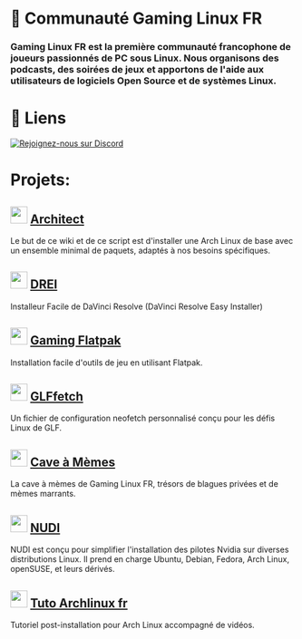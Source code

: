 # 🐧 Communauté Gaming Linux FR 

### Gaming Linux FR est la première communauté francophone de joueurs passionnés de PC sous Linux. Nous organisons des podcasts, des soirées de jeux et apportons de l'aide aux utilisateurs de logiciels Open Source et de systèmes Linux.

# 🔗 Liens

<a href="https://discord.gg/WCAKxxRA3t">
  <img src="https://skillicons.dev/icons?i=discord" alt="Rejoignez-nous sur Discord"/>
</a>

# Projets:

## <img src="https://github.com/Cardiacman13/tuto-archlinux-fr/blob/main/assets/images/Cardiac-icon.png" width="30" height="30"> [Architect](https://github.com/Gaming-Linux-FR/Architect)
Le but de ce wiki et de ce script est d'installer une Arch Linux de base avec un ensemble minimal de paquets, adaptés à nos besoins spécifiques.

## <img src="https://github.com/Gaming-Linux-FR/.github/assets/83916775/26582681-5f18-4ec7-8e10-0ef2dce25d78" width="30" height="30"> [DREI](https://github.com/Gaming-Linux-FR/drei)
Installeur Facile de DaVinci Resolve (DaVinci Resolve Easy Installer)

## <img src="https://avatars.githubusercontent.com/u/155925679?s=400&u=a2d19ee8d2b4d67b48729c39e7562e7555c85295&v=4" width="30" height="30"> [Gaming Flatpak](https://github.com/Gaming-Linux-FR/Gaming-Flatpak)
Installation facile d'outils de jeu en utilisant Flatpak.

## <img src="https://github.com/Cardiacman13/tuto-archlinux-fr/blob/main/assets/images/LOGO-A1RM4X-2K.png" width="30" height="30"> [GLFfetch](https://github.com/Gaming-Linux-FR/GLFfetch)
Un fichier de configuration neofetch personnalisé conçu pour les défis Linux de GLF.

## <img src="https://avatars.githubusercontent.com/u/155925679?s=400&u=a2d19ee8d2b4d67b48729c39e7562e7555c85295&v=4" width="30" height="30"> [Cave à Mèmes](https://github.com/Gaming-Linux-FR/meme-vault)
La cave à mèmes de Gaming Linux FR, trésors de blagues privées et de mèmes marrants.

## <img src="https://github.com/Cardiacman13/tuto-archlinux-fr/blob/main/assets/images/Cardiac-icon.png" width="30" height="30"> [NUDI](https://github.com/Gaming-Linux-FR/NUDI)
NUDI est conçu pour simplifier l'installation des pilotes Nvidia sur diverses distributions Linux. Il prend en charge Ubuntu, Debian, Fedora, Arch Linux, openSUSE, et leurs dérivés.

## <img src="https://github.com/Cardiacman13/tuto-archlinux-fr/blob/main/assets/images/Cardiac-icon.png" width="30" height="30"> [Tuto Archlinux fr](https://github.com/Gaming-Linux-FR/tuto-archlinux-fr)
Tutoriel post-installation pour Arch Linux accompagné de vidéos.
